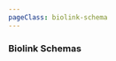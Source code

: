 ```yaml
---
pageClass: biolink-schema
---
```


### Biolink Schemas

<biolink></biolink>

<style lang="css">

  .biolink-schema .theme-default-content {
    max-width: 100%;
    margin: 0;
  }
  
  .biolink-schema .page {
    padding-left: 10em;
  }

</style>
